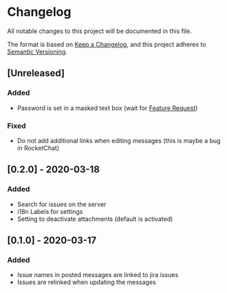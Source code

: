 # Changelog
All notable changes to this project will be documented in this file.

The format is based on [Keep a Changelog](https://keepachangelog.com/en/1.0.0/),
and this project adheres to [Semantic Versioning](https://semver.org/spec/v2.0.0.html).

## [Unreleased]

### Added

* Password is set in a masked text box (wait for [Feature Request](https://github.com/RocketChat/Rocket.Chat.Apps-engine/issues/238))

### Fixed

* Do not add additional links when editing messages (this is maybe a bug in RocketChat)

## [0.2.0] - 2020-03-18

### Added

* Search for issues on the server
* i18n Labels for settings
* Setting to deactivate attachments (default is activated)

## [0.1.0] - 2020-03-17

### Added

* Issue names in posted messages are linked to jira issues
* Issues are relinked when updating the messages
